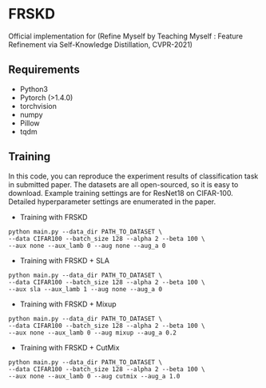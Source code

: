 # FRSKD
Official implementation for (Refine Myself by Teaching Myself : Feature Refinement via Self-Knowledge Distillation, CVPR-2021)

## Requirements
- Python3
- Pytorch (>1.4.0)
- torchvision
- numpy 
- Pillow
- tqdm

## Training
In this code, you can reproduce the experiment results of classification task in submitted paper.
The datasets are all open-sourced, so it is easy to download.
Example training settings are for ResNet18 on CIFAR-100.
Detailed hyperparameter settings are enumerated in the paper.
- Training with FRSKD
~~~
python main.py --data_dir PATH_TO_DATASET \
--data CIFAR100 --batch_size 128 --alpha 2 --beta 100 \
--aux none --aux_lamb 0 --aug none --aug_a 0
~~~
- Training with FRSKD + SLA
~~~
python main.py --data_dir PATH_TO_DATASET \
--data CIFAR100 --batch_size 128 --alpha 2 --beta 100 \
--aux sla --aux_lamb 1 --aug none --aug_a 0
~~~
- Training with FRSKD + Mixup
~~~
python main.py --data_dir PATH_TO_DATASET \
--data CIFAR100 --batch_size 128 --alpha 2 --beta 100 \
--aux none --aux_lamb 0 --aug mixup --aug_a 0.2
~~~
- Training with FRSKD + CutMix
~~~
python main.py --data_dir PATH_TO_DATASET \
--data CIFAR100 --batch_size 128 --alpha 2 --beta 100 \
--aux none --aux_lamb 0 --aug cutmix --aug_a 1.0
~~~
